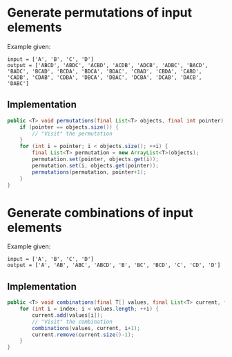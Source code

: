 # Generate permutations of input elements

Example given:

    input = ['A', 'B', 'C', 'D']
    output = ['ABCD', 'ABDC', 'ACBD', 'ACDB', 'ADCB', 'ADBC', 'BACD', 'BADC', 'BCAD', 'BCDA', 'BDCA', 'BDAC', 'CBAD', 'CBDA', 'CABD', 'CADB', 'CDAB', 'CDBA', 'DBCA', 'DBAC', 'DCBA', 'DCAB', 'DACB', 'DABC'] 

## Implementation

```java
public <T> void permutations(final List<T> objects, final int pointer) {
    if (pointer == objects.size()) {
        // "Visit" the permutation
    }
    for (int i = pointer; i < objects.size(); ++i) {
        final List<T> permutation = new ArrayList<T>(objects);
        permutation.set(pointer, objects.get(i));
        permutation.set(i, objects.get(pointer));
        permutations(permutation, pointer+1);
    }    
}
```

# Generate combinations of input elements

Example given:

    input = ['A', 'B', 'C', 'D']
    output = ['A', 'AB', 'ABC', 'ABCD', 'B', 'BC', 'BCD', 'C', 'CD', 'D']

## Implementation

```java
public <T> void combinations(final T[] values, final List<T> current, final int index) {
    for (int i = index; i < values.length; ++i) {
        current.add(values[i]);
        // "Visit" the combination
        combinations(values, current, i+1);
        current.remove(current.size()-1);
    }    
}
```
